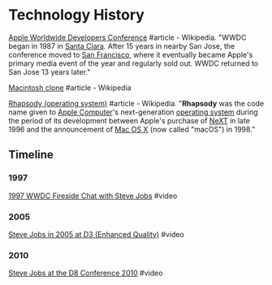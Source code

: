 # Technology History

[Apple Worldwide Developers Conference](https://en.wikipedia.org/wiki/Apple_Worldwide_Developers_Conference) \#article - Wikipedia. "WWDC began in 1987 in [Santa Clara](https://en.wikipedia.org/wiki/Santa_Clara,_California). After 15 years in nearby San Jose, the conference moved to [San Francisco](https://en.wikipedia.org/wiki/San_Francisco), where it eventually became Apple's primary media event of the year and regularly sold out. WWDC returned to San Jose 13 years later."

[Macintosh clone](https://en.wikipedia.org/wiki/Macintosh_clone) \#article - Wikipedia

[Rhapsody \(operating system\)](https://en.wikipedia.org/wiki/Rhapsody_%28operating_system%29) \#article - Wikipedia. "**Rhapsody** was the code name given to [Apple Computer](https://en.wikipedia.org/wiki/Apple_Inc.)'s next-generation [operating system](https://en.wikipedia.org/wiki/Operating_system) during the period of its development between Apple's purchase of [NeXT](https://en.wikipedia.org/wiki/NeXT) in late 1996 and the announcement of [Mac OS X](https://en.wikipedia.org/wiki/MacOS) \(now called "macOS"\) in 1998."

## Timeline

### 1997

[1997 WWDC Fireside Chat with Steve Jobs](https://www.youtube.com/watch?v=6iACK-LNnzM) \#video

### 2005

[Steve Jobs in 2005 at D3 \(Enhanced Quality\)](https://www.youtube.com/watch?v=IzH54FpWAP0) \#video

### 2010

[Steve Jobs at the D8 Conference 2010](https://www.youtube.com/watch?v=a0AZLPqjpkg) \#video

